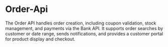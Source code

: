 # Order-Api
The Order API handles order creation, including coupon validation, stock management, and payments via the Bank API. It supports order searches by customer or date range, sends notifications, and provides a customer portal for product display and checkout.
